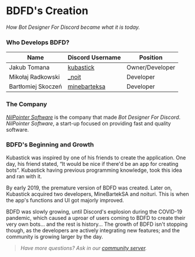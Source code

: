 # BDFD's Creation
*How Bot Designer For Discord became what it is today.*

### Who Develops BDFD?
| Name             | Discord Username        | Position 
| ---------------- | ----------------------- | -------------
Jakub Tomana       | [kubastick](https://discordapp.com/users/390515191819010058/)             | Owner/Developer
Mikołaj Radkowski  | [_noit](https://discordapp.com/users/246604909451935745/)                 | Developer
Bartłomiej Skoczeń | [minebarteksa](https://discordapp.com/users/154148273307910144/)          | Developer

### The Company
*[NilPointer Software](https://nilpointer.software/)* is the company that made *Bot Designer For Discord*. *NilPointer Software*, a start-up focused on providing fast and quality software.

### BDFD's Beginning and Growth
Kubastick was inspired by one of his friends to create the application. One day, his friend stated, “It would be nice if there'd be an app for creating bots”. Kubastick having previous programming knowledge, took this idea and ran with it.

By early 2019, the premature version of BDFD was created. Later on, Kubastick acquired two developers, MineBartekSA and noituri. This is when the app's functions and UI got majorly improved.

BDFD was slowly growing, until Discord's explosion during the COVID-19 pandemic, which caused a uproar of users coming to BDFD to create their very own bots... and the rest is history... The growth of BDFD isn't stopping though, as the developers are actively integrating new features; and the community is growing larger by the day.

> *Have more questions? Ask in our [community server](https://discord.gg/botdesigner).*
